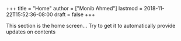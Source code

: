 +++
title = "Home"
author = ["Monib Ahmed"]
lastmod = 2018-11-22T15:52:36-08:00
draft = false
+++

This section is the home screen... Try to get it to automatically provide updates on contents

